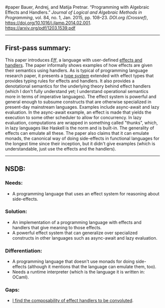 #paper
Bauer, Andrej, and Matija Pretnar. “Programming with Algebraic Effects and Handlers.” _Journal of Logical and Algebraic Methods in Programming_, vol. 84, no. 1, Jan. 2015, pp. 108–23. _DOI.org (Crossref)_, https://doi.org/10.1016/j.jlamp.2014.02.001.
https://arxiv.org/pdf/1203.1539.pdf
- - -
## First-pass summary:
This paper introduces *Eff*, a language with user-defined [effects and handlers](<Effect Systems>). The paper informally shows examples of how effects are given their semantics using handlers. As is typical of programming language research paper, it presents a [type system](<Type Systems>) extended with effect types that provides typing rules for effects and handlers. It also provides a denotational semantics for the underlying theory behind effect handlers (which I don't fully understand yet; I understand operational semantics more in terms of imperative languages). The effect system is powerful and general enough to subsume constructs that are otherwise specialized in present-day mainstream languages. Examples include async-await and lazy evaluation. In the async-await example, an effect is made that yields the execution to some other scheduler to allow for concurrency. In lazy evaluation, computations are wrapped in something called "thunks", which, in lazy languages like Haskell is the norm and is built-in. The generality of effects can emulate all these. The paper also claims that it can emulate monads, the canonical way of doing side-effects in functional languages for the longest time since their inception, but it didn't give examples (which is understandable, just use the effects and the handlers).
- - -
## NSDB:
### Needs:
* A programming language that uses an effect system for reasoning about side-effects.
### Solution:
* An implementation of a programming language with effects and handlers that give meaning to those effects.
* A powerful effect system that can generalize over specialized constructs in other languages such as async-await and lazy evaluation.
### Differentiation:
* A programming language that doesn't use monads for doing side-effects (although it mentions that the language can emulate them, too).
* Needs a runtime interpreter (which is the language it is written in: OCaml).
### Gaps:
* [I find the composability of effect handlers to be convoluted](<Effect composition is messy>).